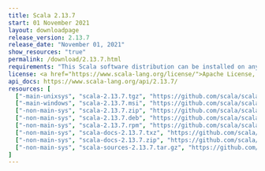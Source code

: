 ```yaml
---
title: Scala 2.13.7
start: 01 November 2021
layout: downloadpage
release_version: 2.13.7
release_date: "November 01, 2021"
show_resources: "true"
permalink: /download/2.13.7.html
requirements: "This Scala software distribution can be installed on any Unix-like or Windows system. It requires Java 8 or later, available <a href='https://www.java.com/'>here</a>."
license: <a href="https://www.scala-lang.org/license/">Apache License, Version 2.0</a>
api_docs: https://www.scala-lang.org/api/2.13.7/
resources: [
  ["-main-unixsys", "scala-2.13.7.tgz", "https://github.com/scala/scala/releases/download/v2.13.7/scala-2.13.7.tgz", "Mac OS X, Unix, Cygwin", "22.64M"],
  ["-main-windows", "scala-2.13.7.msi", "https://github.com/scala/scala/releases/download/v2.13.7/scala-2.13.7.msi", "Windows (msi installer)", "134.43M"],
  ["-non-main-sys", "scala-2.13.7.zip", "https://github.com/scala/scala/releases/download/v2.13.7/scala-2.13.7.zip", "Windows", "22.68M"],
  ["-non-main-sys", "scala-2.13.7.deb", "https://github.com/scala/scala/releases/download/v2.13.7/scala-2.13.7.deb", "Debian", "654.10M"],
  ["-non-main-sys", "scala-2.13.7.rpm", "https://github.com/scala/scala/releases/download/v2.13.7/scala-2.13.7.rpm", "RPM package", "134.66M"],
  ["-non-main-sys", "scala-docs-2.13.7.txz", "https://github.com/scala/scala/releases/download/v2.13.7/scala-docs-2.13.7.txz", "API docs", "59.45M"],
  ["-non-main-sys", "scala-docs-2.13.7.zip", "https://github.com/scala/scala/releases/download/v2.13.7/scala-docs-2.13.7.zip", "API docs", "115.16M"],
  ["-non-main-sys", "scala-sources-2.13.7.tar.gz", "https://github.com/scala/scala/archive/v2.13.7.tar.gz", "Sources", "7.4M"]
]
---
```

